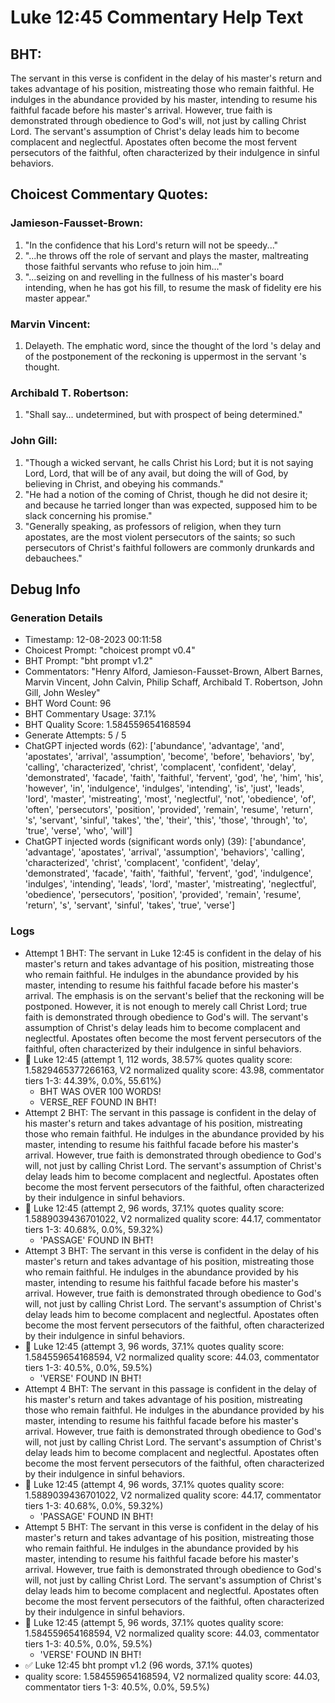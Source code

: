 # Luke 12:45 Commentary Help Text

## BHT:
The servant in this verse is confident in the delay of his master's return and takes advantage of his position, mistreating those who remain faithful. He indulges in the abundance provided by his master, intending to resume his faithful facade before his master's arrival. However, true faith is demonstrated through obedience to God's will, not just by calling Christ Lord. The servant's assumption of Christ's delay leads him to become complacent and neglectful. Apostates often become the most fervent persecutors of the faithful, often characterized by their indulgence in sinful behaviors.

## Choicest Commentary Quotes:
### Jamieson-Fausset-Brown:
1. "In the confidence that his Lord's return will not be speedy..."
2. "...he throws off the role of servant and plays the master, maltreating those faithful servants who refuse to join him..."
3. "...seizing on and revelling in the fullness of his master's board intending, when he has got his fill, to resume the mask of fidelity ere his master appear."

### Marvin Vincent:
1. Delayeth. The emphatic word, since the thought of the lord 's delay and of the postponement of the reckoning is uppermost in the servant 's thought.


### Archibald T. Robertson:
1. "Shall say... undetermined, but with prospect of being determined."

### John Gill:
1. "Though a wicked servant, he calls Christ his Lord; but it is not saying Lord, Lord, that will be of any avail, but doing the will of God, by believing in Christ, and obeying his commands."
2. "He had a notion of the coming of Christ, though he did not desire it; and because he tarried longer than was expected, supposed him to be slack concerning his promise."
3. "Generally speaking, as professors of religion, when they turn apostates, are the most violent persecutors of the saints; so such persecutors of Christ's faithful followers are commonly drunkards and debauchees."


## Debug Info
### Generation Details
- Timestamp: 12-08-2023 00:11:58
- Choicest Prompt: "choicest prompt v0.4"
- BHT Prompt: "bht prompt v1.2"
- Commentators: "Henry Alford, Jamieson-Fausset-Brown, Albert Barnes, Marvin Vincent, John Calvin, Philip Schaff, Archibald T. Robertson, John Gill, John Wesley"
- BHT Word Count: 96
- BHT Commentary Usage: 37.1%
- BHT Quality Score: 1.584559654168594
- Generate Attempts: 5 / 5
- ChatGPT injected words (62):
	['abundance', 'advantage', 'and', 'apostates', 'arrival', 'assumption', 'become', 'before', 'behaviors', 'by', 'calling', 'characterized', 'christ', 'complacent', 'confident', 'delay', 'demonstrated', 'facade', 'faith', 'faithful', 'fervent', 'god', 'he', 'him', 'his', 'however', 'in', 'indulgence', 'indulges', 'intending', 'is', 'just', 'leads', 'lord', 'master', 'mistreating', 'most', 'neglectful', 'not', 'obedience', 'of', 'often', 'persecutors', 'position', 'provided', 'remain', 'resume', 'return', 's', 'servant', 'sinful', 'takes', 'the', 'their', 'this', 'those', 'through', 'to', 'true', 'verse', 'who', 'will']
- ChatGPT injected words (significant words only) (39):
	['abundance', 'advantage', 'apostates', 'arrival', 'assumption', 'behaviors', 'calling', 'characterized', 'christ', 'complacent', 'confident', 'delay', 'demonstrated', 'facade', 'faith', 'faithful', 'fervent', 'god', 'indulgence', 'indulges', 'intending', 'leads', 'lord', 'master', 'mistreating', 'neglectful', 'obedience', 'persecutors', 'position', 'provided', 'remain', 'resume', 'return', 's', 'servant', 'sinful', 'takes', 'true', 'verse']

### Logs
- Attempt 1 BHT: The servant in Luke 12:45 is confident in the delay of his master's return and takes advantage of his position, mistreating those who remain faithful. He indulges in the abundance provided by his master, intending to resume his faithful facade before his master's arrival. The emphasis is on the servant's belief that the reckoning will be postponed. However, it is not enough to merely call Christ Lord; true faith is demonstrated through obedience to God's will. The servant's assumption of Christ's delay leads him to become complacent and neglectful. Apostates often become the most fervent persecutors of the faithful, often characterized by their indulgence in sinful behaviors.
- 🔄 Luke 12:45 (attempt 1, 112 words, 38.57% quotes quality score: 1.5829465377266163, V2 normalized quality score: 43.98, commentator tiers 1-3: 44.39%, 0.0%, 55.61%) 
	- BHT WAS OVER 100 WORDS! 
	- VERSE_REF FOUND IN BHT!
- Attempt 2 BHT: The servant in this passage is confident in the delay of his master's return and takes advantage of his position, mistreating those who remain faithful. He indulges in the abundance provided by his master, intending to resume his faithful facade before his master's arrival. However, true faith is demonstrated through obedience to God's will, not just by calling Christ Lord. The servant's assumption of Christ's delay leads him to become complacent and neglectful. Apostates often become the most fervent persecutors of the faithful, often characterized by their indulgence in sinful behaviors.
- 🔄 Luke 12:45 (attempt 2, 96 words, 37.1% quotes quality score: 1.5889039436701022, V2 normalized quality score: 44.17, commentator tiers 1-3: 40.68%, 0.0%, 59.32%) 
	- 'PASSAGE' FOUND IN BHT!
- Attempt 3 BHT: The servant in this verse is confident in the delay of his master's return and takes advantage of his position, mistreating those who remain faithful. He indulges in the abundance provided by his master, intending to resume his faithful facade before his master's arrival. However, true faith is demonstrated through obedience to God's will, not just by calling Christ Lord. The servant's assumption of Christ's delay leads him to become complacent and neglectful. Apostates often become the most fervent persecutors of the faithful, often characterized by their indulgence in sinful behaviors.
- 🔄 Luke 12:45 (attempt 3, 96 words, 37.1% quotes quality score: 1.584559654168594, V2 normalized quality score: 44.03, commentator tiers 1-3: 40.5%, 0.0%, 59.5%) 
	- 'VERSE' FOUND IN BHT!
- Attempt 4 BHT: The servant in this passage is confident in the delay of his master's return and takes advantage of his position, mistreating those who remain faithful. He indulges in the abundance provided by his master, intending to resume his faithful facade before his master's arrival. However, true faith is demonstrated through obedience to God's will, not just by calling Christ Lord. The servant's assumption of Christ's delay leads him to become complacent and neglectful. Apostates often become the most fervent persecutors of the faithful, often characterized by their indulgence in sinful behaviors.
- 🔄 Luke 12:45 (attempt 4, 96 words, 37.1% quotes quality score: 1.5889039436701022, V2 normalized quality score: 44.17, commentator tiers 1-3: 40.68%, 0.0%, 59.32%) 
	- 'PASSAGE' FOUND IN BHT!
- Attempt 5 BHT: The servant in this verse is confident in the delay of his master's return and takes advantage of his position, mistreating those who remain faithful. He indulges in the abundance provided by his master, intending to resume his faithful facade before his master's arrival. However, true faith is demonstrated through obedience to God's will, not just by calling Christ Lord. The servant's assumption of Christ's delay leads him to become complacent and neglectful. Apostates often become the most fervent persecutors of the faithful, often characterized by their indulgence in sinful behaviors.
- 🔄 Luke 12:45 (attempt 5, 96 words, 37.1% quotes quality score: 1.584559654168594, V2 normalized quality score: 44.03, commentator tiers 1-3: 40.5%, 0.0%, 59.5%) 
	- 'VERSE' FOUND IN BHT!
- ✅ Luke 12:45 bht prompt v1.2 (96 words, 37.1% quotes)
- quality score: 1.584559654168594, V2 normalized quality score: 44.03, commentator tiers 1-3: 40.5%, 0.0%, 59.5%)